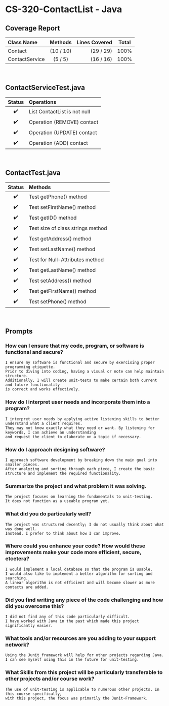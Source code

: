 # CS-320-ContactList - Java

## Coverage Report
| Class Name     |  Methods  | Lines Covered | Total |
| :------------- | :-------: | ------------: | :---: |
| Contact        | (10 / 10) |     (29 / 29) | 100%  |
| ContactService |  (5 / 5)  |     (16 / 16) | 100%  |

<br>

## ContactServiceTest.java
| Status | Operations                   |
| :----: | :--------------------------- |
|   ✔️    | List ContactList is not null |
|   ✔️    | Operation (REMOVE) contact   |
|   ✔️    | Operation (UPDATE) contact   |
|   ✔️    | Operation (ADD) contact      |

<br>

## ContactTest.java
| Status | Methods                           |
| :----: | :-------------------------------- |
|   ✔️    | Test getPhone() method            |
|   ✔️    | Test setFirstName() method        |
|   ✔️    | Test getID() method               |
|   ✔️    | Test size of class strings method |
|   ✔️    | Test getAddress() method          |
|   ✔️    | Test setLastName() method         |
|   ✔️    | Test for Null-Attributes method   |
|   ✔️    | Test getLastName() method         |
|   ✔️    | Test setAddress() method          |
|   ✔️    | Test getFirstName() method        |
|   ✔️    | Test setPhone() method            |

<br>

## Prompts
### **How can I ensure that my code, program, or software is functional and secure?**
```
I ensure my software is functional and secure by exercising proper programming etiquette.
Prior to diving into coding, having a visual or note can help maintain structure.
Additionally, I will create unit-tests to make certain both current and future functionality
is correct and works effectively.
```

### **How do I interpret user needs and incorporate them into a program?**
```
I interpret user needs by applying active listening skills to better understand what a client requires.
They may not know exactly what they need or want. By listening for keywords, I can achieve an understanding
and request the client to elaborate on a topic if necessary.
```

### **How do I approach designing software?**

```
I approach software development by breaking down the main goal into smaller pieces.
After analyzing and sorting through each piece, I create the basic structure and implement the required functionality.
```

### **Summarize the project and what problem it was solving.**

```
The project focuses on learning the fundamentals to unit-testing.
It does not function as a useable program yet.
```

### **What did you do particularly well?**

```
The project was structured decently; I do not usually think about what was done well.
Instead, I prefer to think about how I can improve.
```

### **Where could you enhance your code? How would these improvements make your code more efficient, secure, etcetera?**

```
I would implement a local database so that the program is usable.
I would also like to implement a better algorithm for sorting and searching.
A linear algorithm is not efficient and will become slower as more contacts are added.
```

### **Did you find writing any piece of the code challenging and how did you overcome this?**
```
I did not find any of this code particularly difficult.
I have worked with Java in the past which made this project
significantly easier.
```

### **What tools and/or resources are you adding to your support network?**

```
Using the Junit framework will help for other projects regarding Java.
I can see myself using this in the future for unit-testing.
```
### **What Skills from this project will be particularly transferable to other projects and/or course work?**

```
The use of unit-testing is applicable to numerous other projects. In this course specifically,
with this project, the focus was primarily the Junit-Framework.
```
